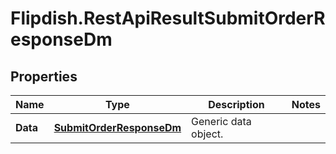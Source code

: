 # Flipdish.RestApiResultSubmitOrderResponseDm

## Properties
Name | Type | Description | Notes
------------ | ------------- | ------------- | -------------
**Data** | [**SubmitOrderResponseDm**](SubmitOrderResponseDm.md) | Generic data object. | 


